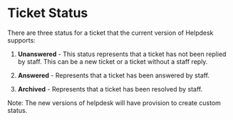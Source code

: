 # Ticket Status

There are three status for a ticket that the current version of Helpdesk supports:

1. **Unanswered** - This status represents that a ticket has not been replied by staff. This can be a new ticket or a ticket without a staff reply.

2. **Answered** - Represents that a ticket has been answered by staff.

3. **Archived** -  Represents that a ticket has been resolved by staff.

Note: The new versions of helpdesk will have provision to create custom status.


